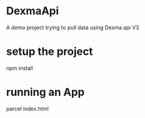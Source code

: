 # DexmaApi
A demo project trying to pull data using Dexma api V3

# setup the project
npm install 

# running an App
parcel index.html
